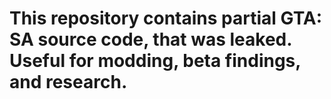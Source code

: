 # This repository contains partial GTA: SA source code, that was leaked. Useful for modding, beta findings, and research.
